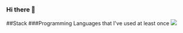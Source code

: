 ### Hi there 👋

<!--
**FSDP0/FSDP0** is a ✨ _special_ ✨ repository because its `README.md` (this file) appears on your GitHub profile.

Here are some ideas to get you started:

- 🔭 I’m currently working on ...
- 🌱 I’m currently learning ...
- 👯 I’m looking to collaborate on ...
- 🤔 I’m looking for help with ...
- 💬 Ask me about ...
- 📫 How to reach me: ...
- 😄 Pronouns: ...
- ⚡ Fun fact: ...
-->

##Stack
###Programming Languages that I've used at least once
<a href="https://www.python.org/" target="_blank"><img src="https://img.shields.io/badge/Python-#3776AB?style=flat-square&logo=Vimeo&logoColor=white"/></a>
